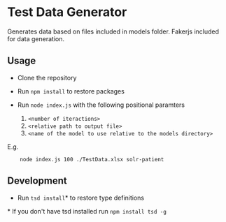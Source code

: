 # Test Data Generator
Generates data based on files included in models folder. Fakerjs included for data generation.

## Usage
- Clone the repository
- Run `npm install` to restore packages
- Run `node index.js` with the following positional paramters 

    1. `<number of iteractions>`
    2. `<relative path to output file>` 
    3. `<name of the model to use relative to the models directory>`
    
E.g. 
```
    node index.js 100 ./TestData.xlsx solr-patient
```    

## Development 
- Run `tsd install`\* to restore type definitions

\* If you don't have tsd installed run `npm install tsd -g` 
    